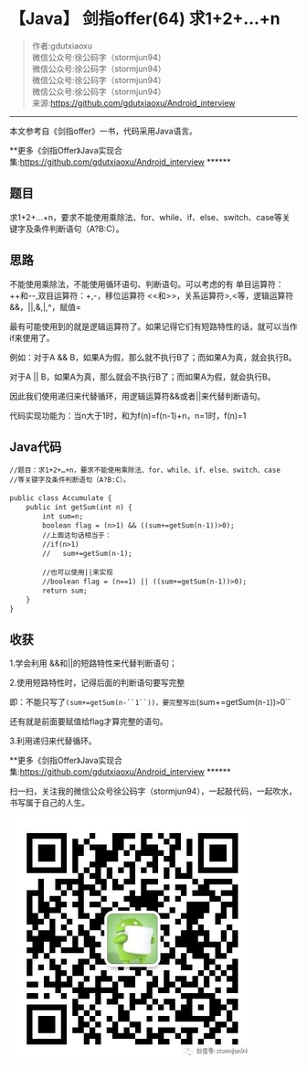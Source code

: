 # 【Java】 剑指offer(64) 求1+2+…+n  
  
> 作者:gdutxiaoxu<br/> 微信公众号:徐公码字（stormjun94）<br/>微信公众号:徐公码字（stormjun94）<br/>微信公众号:徐公码字（stormjun94）<br/>微信公众号:徐公码字（stormjun94）<br/>来源:https://github.com/gdutxiaoxu/Android_interview

****

本文参考自《剑指offer》一书，代码采用Java语言。

**更多《剑指Offer》Java实现合集:https://github.com/gdutxiaoxu/Android_interview ******

## 题目

求1+2+…+n，要求不能使用乘除法、for、while、if、else、switch、case等关键字及条件判断语句（A?B:C）。

## 思路

不能使用乘除法，不能使用循环语句、判断语句。可以考虑的有 单目运算符：++和--,双目运算符：+,-，移位运算符
<<和>>，关系运算符>,<等，逻辑运算符&&，||,&,|,^，赋值=

最有可能使用到的就是逻辑运算符了。如果记得它们有短路特性的话，就可以当作if来使用了。

例如：对于A && B，如果A为假，那么就不执行B了；而如果A为真，就会执行B。

对于A || B，如果A为真，那么就会不执行B了；而如果A为假，就会执行B。

因此我们使用递归来代替循环，用逻辑运算符&&或者||来代替判断语句。

代码实现功能为：当n大于1时，和为f(n)=f(n-1)+n，n=1时，f(n)=1

## **Java代码**

    
    
    //题目：求1+2+…+n，要求不能使用乘除法、for、while、if、else、switch、case
    //等关键字及条件判断语句（A?B:C）。
    
    public class Accumulate {
    	public int getSum(int n) {
    		int sum=n;
    		boolean flag = (n>1) && ((sum+=getSum(n-1))>0);	
    		//上面这句话相当于：
    		//if(n>1)
    		//	 sum+=getSum(n-1);
    		
    		//也可以使用||来实现
    		//boolean flag = (n==1) || ((sum+=getSum(n-1))>0);	
    		return sum;
    	}
    }
    

## **收获**

1.学会利用 &&和||的短路特性来代替判断语句；

2.使用短路特性时，记得后面的判断语句要写完整

即：不能只写了`(sum+=getSum(n-``1``))，要完整写出`(sum+=getSum(n-``1``))``>``0``

还有就是前面要赋值给flag才算完整的语句。

3.利用递归来代替循环。

**更多《剑指Offer》Java实现合集:https://github.com/gdutxiaoxu/Android_interview ******

扫一扫，关注我的微信公众号徐公码字（stormjun94），一起敲代码，一起吹水，书写属于自己的人生。

![](https://raw.githubusercontent.com/gdutxiaoxu/blog_pic/master/offer/20200722234908.png)